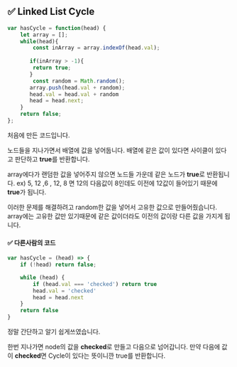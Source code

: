 ## ✅ Linked List Cycle

```js
var hasCycle = function(head) {
    let array = [];
    while(head){
        const inArray = array.indexOf(head.val);
        
       if(inArray > -1){
        return true;
       }
        const random = Math.random();
       array.push(head.val + random);
       head.val = head.val + random
       head = head.next;
    } 
    return false;
};
```

처음에 만든 코드입니다.

노드들을 지나가면서 배열에 값을 넣어둡니다. 배열에 같은 값이 있다면 사이클이 있다고 판단하고 **true**를 반환합니다.

array에다가 랜덤한 값을 넣어주지 않으면 노드들 가운데 같은 노드가 **true**로 반환됩니다.
ex) 5, 12 ,6 , 12, 8 면 12의 다음값이 8인데도 이전에 12값이 들어있기 때문에 **true**가 됩니다.

이러한 문제를 해결하려고 random한 값을 넣어서 고유한 값으로 만들어줬습니다. array에는 고유한 값만 있기때문에 같은 값이더라도 이전의 값이랑 다른 값을 가지게 됩니다.



#### ✅ 다른사람의 코드

```js
var hasCycle = (head) => {
    if (!head) return false;

    while (head) {
        if (head.val === 'checked') return true
        head.val = 'checked'
        head = head.next
    }
    return false
}
```

정말 간단하고 알기 쉽게쓰였습니다.

한번 지나가면 node의 값을 **checked**로 만들고 다음으로 넘어갑니다. 만약 다음에 값이 **checked**면 Cycle이 있다는 뜻이니깐 true를 반환합니다.